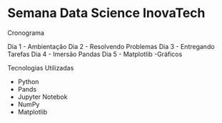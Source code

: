 # Semana Data Science InovaTech

Cronograma

Dia 1 - Ambientação
Dia 2 - Resolvendo Problemas
Dia 3 - Entregando Tarefas
Dia 4 - Imersão Pandas
Dia 5 - Matplotlib -Gráficos

Tecnologias Utilizadas

- Python
- Pands
- Jupyter Notebok
- NumPy
- Matplotlib